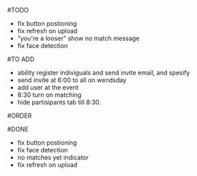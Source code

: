 #TODO

- fix button postioning
- fix refresh on upload
- "you're a looser" show no match message
- fix face detection

#TO ADD
- ability register indiviguals and send invite email, and spesify
- send invite at 6:00 to all on wendsday
- add user at the event
- 8:30 turn on matching
- hide partisipants tab till 8:30.


#ORDER


#DONE
- fix button postioning
- fix face detection
- no matches yet indicator
- fix refresh on upload